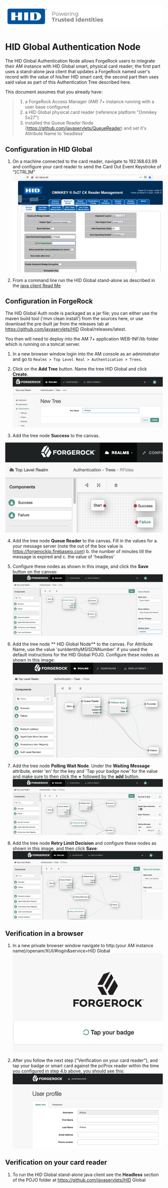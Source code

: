 ![image alt text](./node/images/logo.png)

# HID Global Authentication Node

The HID Global Authentication Node allows ForgeRock users to integrate their AM instance with HID Global smart, physical card reader; the first part uses a stand-alone java client that updates a ForgeRock named user's record with the value of his/her HID smart card; the second part then uses said value as part of this Authentication Tree described here.

This document assumes that you already have:
> 1. a ForgeRock Access Manager (AM) 7+ instance running with a user base configured
> 2. a HID Global physical card reader (reference platform "Omnikey 5x27")
> 3. installed the Queue Reader Node (https://github.com/javaservlets/QueueReader) and set it's Attribute Name to 'headless' 

## Configuration in HID Global

1. On a machine connected to the card reader, navigate to 192.168.63.99 and configure your card reader to send the Card Out Event Keystroke of "[CTRL]M"
 ![image alt text](./node/images/hidconf.png)

2. From a command line run the HID Global stand-alone as described in the [java client Read Me](./pojo/readme.md)

## Configuration in ForgeRock

The HID Global Auth node is packaged as a jar file; you can either use the maven build tool ('mvn clean install') from the sources here, or use download the pre-built jar from the releases tab at https://github.com/javaservlets/HID Global/releases/latest.

You then will need to deploy into the AM 7+ application WEB-INF/lib folder which is running on a tomcat server.


1. In a new browser window login into the AM console as an administrator and go to `Realms > Top Level Real > Authentication > Trees`.

2. Click on the **Add Tree** button. Name the tree HID Global and click **Create**.
![image alt text](./node/images/1.png)

3. Add the tree node **Success** to the canvas.

![image alt text](./node/images/1a.png)

4. Add the tree node **Queue Reader** to the canvas. Fill in the values for a. your message server (note the out of the box value is https://forgerockip.firebaseio.com) b. the number of minutes till the message is expired and c. the value of 'headless'

4. Configure these nodes as shown in this image, and click the **Save** button on the canvas:
![image alt text](./node/images/2.png)

5. Add the tree node ** HID Global Node** to the canvas. For Attribute Name, use the value 'sunIdentityMSISDNNumber' if you used the default instructions for the HID Global POJO. Configure these nodes as shown in this image:
![image alt text](./node/images/11.png)

6. Add the tree node **Polling Wait Node**. Under the **Waiting Message** attribute, enter 'en' for the key and 'Tap your badge now' for the value and make sure to then click the **+** followed by the **add** button.
![image alt text](./node/images/12.png)

13. Add the tree node **Retry Limit Decision** and configure these nodes as shown in this image, and then click **Save**:
![image alt text](./node/images/13.png)


## Verification in a browser
1. In a new private browser window navigate to http:(your AM instance name)/openam/XUI/#login&service=HID Global
![image alt text](./node/images/15.png)

2. After you follow the next step ("Verification on your card reader"), and tap your badge or smart card against the pcProx reader within the time you configured in step 4.b above, you should see this:
![image alt text](./node/images/16.png)


## Verification on your card reader
1. To run the HID Global stand-alone java client see the **Headless** section of the POJO folder at https://github.com/javaservlets/HID Global
